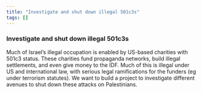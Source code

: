 ```yaml
---
title: "Investigate and shut down illegal 501c3s"
tags: []
---
```


### Investigate and shut down illegal 501c3s

Much of Israel’s illegal occupation is enabled by US-based charities with 501c3 status. These charities fund propaganda networks, build illegal settlements, and even give money to the IDF. Much of this is illegal under US and international law, with serious legal ramifications for the funders (eg under terrorism statutes). We want to build a project to investigate different avenues to shut down these attacks on Palestinians.
